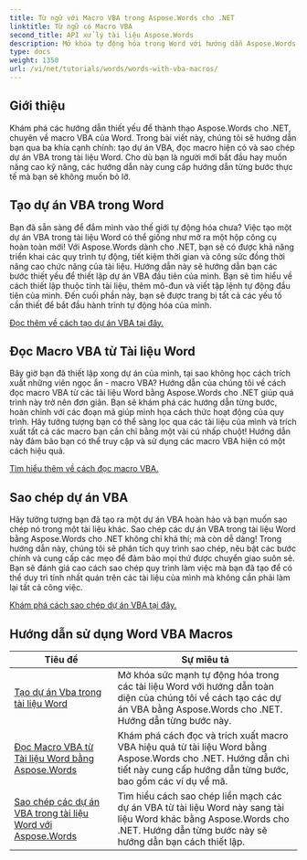 ```yaml
---
title: Từ ngữ với Macro VBA trong Aspose.Words cho .NET
linktitle: Từ ngữ có Macro VBA
second_title: API xử lý tài liệu Aspose.Words
description: Mở khóa tự động hóa trong Word với hướng dẫn Aspose.Words cho .NET của chúng tôi. Tạo, đọc và sao chép macro VBA hiệu quả trong tài liệu Word.
type: docs
weight: 1350
url: /vi/net/tutorials/words/words-with-vba-macros/
---
```

## Giới thiệu

Khám phá các hướng dẫn thiết yếu để thành thạo Aspose.Words cho .NET, chuyên về macro VBA của Word. Trong bài viết này, chúng tôi sẽ hướng dẫn bạn qua ba khía cạnh chính: tạo dự án VBA, đọc macro hiện có và sao chép dự án VBA trong tài liệu Word. Cho dù bạn là người mới bắt đầu hay muốn nâng cao kỹ năng, các hướng dẫn này cung cấp hướng dẫn từng bước thực tế mà bạn sẽ không muốn bỏ lỡ. 

## Tạo dự án VBA trong Word

Bạn đã sẵn sàng để đắm mình vào thế giới tự động hóa chưa? Việc tạo một dự án VBA trong tài liệu Word có thể giống như mở ra một hộp công cụ hoàn toàn mới! Với Aspose.Words dành cho .NET, bạn sẽ có được khả năng triển khai các quy trình tự động, tiết kiệm thời gian và công sức đồng thời nâng cao chức năng của tài liệu. Hướng dẫn này sẽ hướng dẫn bạn các bước thiết yếu để thiết lập dự án VBA đầu tiên của mình. Bạn sẽ tìm hiểu về cách thiết lập thuộc tính tài liệu, thêm mô-đun và viết tập lệnh tự động đầu tiên của mình. Đến cuối phần này, bạn sẽ được trang bị tất cả các yếu tố cần thiết để bắt đầu hành trình tự động hóa của mình. 

[Đọc thêm về cách tạo dự án VBA tại đây.](./creating-vba-project/)

## Đọc Macro VBA từ Tài liệu Word

Bây giờ bạn đã thiết lập xong dự án của mình, tại sao không học cách trích xuất những viên ngọc ẩn - macro VBA? Hướng dẫn của chúng tôi về cách đọc macro VBA từ các tài liệu Word bằng Aspose.Words cho .NET giúp quá trình này trở nên đơn giản. Bạn sẽ khám phá các hướng dẫn từng bước, hoàn chỉnh với các đoạn mã giúp minh họa cách thức hoạt động của quy trình. Hãy tưởng tượng bạn có thể sàng lọc qua các tài liệu của mình và trích xuất tất cả các macro bạn cần chỉ bằng một vài cú nhấp chuột! Hướng dẫn này đảm bảo bạn có thể truy cập và sử dụng các macro VBA hiện có một cách hiệu quả. 

[Tìm hiểu thêm về cách đọc macro VBA.](./reading-vba-macros-word-document/)

## Sao chép dự án VBA

Hãy tưởng tượng bạn đã tạo ra một dự án VBA hoàn hảo và bạn muốn sao chép nó trong một tài liệu khác. Sao chép các dự án VBA trong tài liệu Word bằng Aspose.Words cho .NET không chỉ khả thi; mà còn dễ dàng! Trong hướng dẫn này, chúng tôi sẽ phân tích quy trình sao chép, nêu bật các bước chính và cung cấp các mẹo để đảm bảo mọi thứ được chuyển giao suôn sẻ. Bạn sẽ đánh giá cao cách sao chép quy trình làm việc mà bạn đã tạo để có thể duy trì tính nhất quán trên các tài liệu của mình mà không cần phải làm lại tất cả công việc. 

[Khám phá cách sao chép dự án VBA tại đây.](./clone-vba-project-word-document/)

 ## Hướng dẫn sử dụng Word VBA Macros
| Tiêu đề | Sự miêu tả |
| --- | --- |
| [Tạo dự án Vba trong tài liệu Word](./creating-vba-project/) | Mở khóa sức mạnh tự động hóa trong các tài liệu Word với hướng dẫn toàn diện của chúng tôi về cách tạo các dự án VBA bằng Aspose.Words cho .NET. Hướng dẫn từng bước này. |
| [Đọc Macro VBA từ Tài liệu Word bằng Aspose.Words](./reading-vba-macros-word-document/) | Khám phá cách đọc và trích xuất macro VBA hiệu quả từ tài liệu Word bằng Aspose.Words cho .NET. Hướng dẫn chi tiết này cung cấp hướng dẫn từng bước, bao gồm các ví dụ về mã. |
| [Sao chép các dự án VBA trong tài liệu Word với Aspose.Words](./clone-vba-project-word-document/) | Tìm hiểu cách sao chép liền mạch các dự án VBA từ tài liệu Word này sang tài liệu Word khác bằng Aspose.Words cho .NET. Hướng dẫn từng bước này sẽ hướng dẫn bạn cách thiết lập. |
